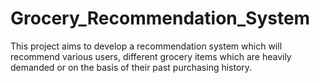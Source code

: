 # Grocery_Recommendation_System
This project aims to develop a recommendation system which will recommend various users, different grocery items which are heavily demanded or on the basis of their past purchasing history.
